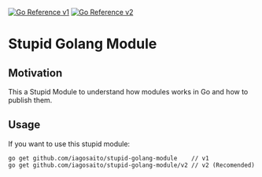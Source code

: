 [![Go Reference v1](https://pkg.go.dev/badge/github.com/iagosaito/stupid-golang-module.svg)](https://pkg.go.dev/github.com/iagosaito/stupid-golang-module)
[![Go Reference v2](https://pkg.go.dev/badge/github.com/iagosaito/stupid-golang-module/v2.svg)](https://pkg.go.dev/github.com/iagosaito/stupid-golang-module/v2)
# Stupid Golang Module

## Motivation
This a Stupid Module to understand how modules works in Go and how to publish them. 

## Usage
If you want to use this stupid module: 

    go get github.com/iagosaito/stupid-golang-module    // v1 
    go get github.com/iagosaito/stupid-golang-module/v2 // v2 (Recomended)